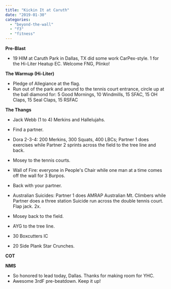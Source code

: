 ```yaml
---
title: "Kickin It at Caruth"
date: "2019-01-30"
categories: 
  - "beyond-the-wall"
  - "f3"
  - "fitness"
---
```


**Pre-Blast**

- 19 HIM at Caruth Park in Dallas, TX did some work CarPex-style. 1 for the Hi-Liter Heatup EC. Welcome FNG, Plinko!

**The Warmup (Hi-Liter)**

- Pledge of Allegiance at the flag.
- Run out of the park and around to the tennis court entrance, circle up at the ball diamond for: 5 Good Mornings, 10 Windmills, 15 SFAC, 15 OH Claps, 15 Seal Claps, 15 RSFAC

****T**he T**hangs****

- Jack Webb (1 to 4) Merkins and Hallelujahs.

- Find a partner.
- Dora 2-3-4: 200 Merkins, 300 Squats, 400 LBCs; Partner 1 does exercises while Partner 2 sprints across the field to the tree line and back.

- Mosey to the tennis courts.
- Wall of Fire: everyone in People's Chair while one man at a time comes off the wall for 3 Burpos.
- Back with your partner.

- Australian Suicides: Partner 1 does AMRAP Australian Mt. Climbers while Partner does a three station Suicide run across the double tennis court. Flap jack. 2x.

- Mosey back to the field.
- AYG to the tree line.
- 30 Boxcutters IC
- 20 Side Plank Star Crunches.

**COT**

**NMS**

- So honored to lead today, Dallas. Thanks for making room for YHC.
- Awesome 3rdF pre-beatdown. Keep it up!
